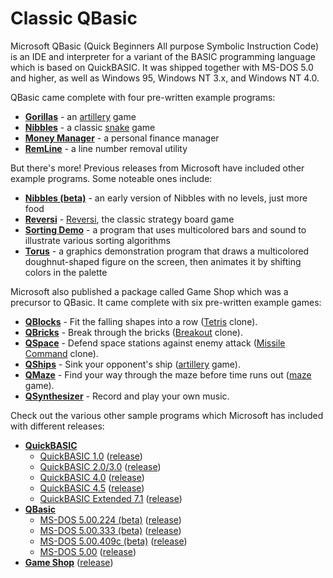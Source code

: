 # Classic QBasic
Microsoft QBasic (Quick Beginners All purpose Symbolic Instruction Code) is an IDE and interpreter for a variant of the BASIC programming language which is based on QuickBASIC.
It was shipped together with MS-DOS 5.0 and higher, as well as Windows 95, Windows NT 3.x, and Windows NT 4.0.

QBasic came complete with four pre-written example programs:

* [**Gorillas**](../QBasic/GORILLA.BAS) - an [artillery](https://en.wikipedia.org/wiki/Artillery_game) game
* [**Nibbles**](../QBasic/NIBBLES.BAS) - a classic [snake](https://en.wikipedia.org/wiki/Snake_(video_game_genre)) game
* [**Money Manager**](../QBasic/MONEY.BAS) - a personal finance manager
* [**RemLine**](../QBasic/REMLINE.BAS) - a line number removal utility

But there's more! Previous releases from Microsoft have included other example programs. Some noteable ones include:

* [**Nibbles (beta)**](../DOS_5.00.224/NIBBLES.BAS) - an early version of Nibbles with no levels, just more food
* [**Reversi**](../DOS_5.00.224/REVERSI.BAS) - [Reversi](https://en.wikipedia.org/wiki/Reversi), the classic strategy board game
* [**Sorting Demo**](../QBasic/SORTDEMO.BAS) - a program that uses multicolored bars and sound to illustrate various sorting algorithms
* [**Torus**](../QB_4.5/TORUS.BAS) - a graphics demonstration program that draws a multicolored doughnut-shaped figure on the screen, then animates it by shifting colors in the palette

Microsoft also published a package called Game Shop which was a precursor to QBasic. It came complete with six pre-written example games:

* [**QBlocks**](../GameShop/QBLOCKS.BAS) - Fit the falling shapes into a row ([Tetris](https://en.wikipedia.org/wiki/Tetris) clone).
* [**QBricks**](../GameShop/QBRICKS.BAS) - Break through the bricks ([Breakout](https://en.wikipedia.org/wiki/Breakout_(video_game)) clone).
* [**QSpace**](../GameShop/QSPACE.BAS) - Defend space stations against enemy attack ([Missile Command](https://en.wikipedia.org/wiki/Missile_Command) clone).
* [**QShips**](../GameShop/QSHIPS.BAS) - Sink your opponent's ship ([artillery](https://en.wikipedia.org/wiki/Artillery_game) game).
* [**QMaze**](../GameShop/QMAZE.BAS) - Find your way through the maze before time runs out ([maze](https://en.wikipedia.org/wiki/List_of_maze_video_games) game).
* [**QSynthesizer**](../GameShop/QSYNTH.BAS) - Record and play your own music.

Check out the various other sample programs which Microsoft has included with different releases:
* [**QuickBASIC**](../../tree/QuickBASIC)
  * [QuickBASIC 1.0](../../tree/QB_1.0)           ([release](../../releases/tag/QB_1.0))
  * [QuickBASIC 2.0/3.0](../../tree/QB_2.0)       ([release](../../releases/tag/QB_2.0))
  * [QuickBASIC 4.0](../../tree/QB_4.0)           ([release](../../releases/tag/QB_4.0))
  * [QuickBASIC 4.5](../../tree/QB_4.5)           ([release](../../releases/tag/QB_4.5))
  * [QuickBASIC Extended 7.1](../../tree/QBX_7.1) ([release](../../releases/tag/QBX_7.1))
* [**QBasic**](../../tree/QBasic)
  * [MS-DOS 5.00.224 (beta)](../../tree/DOS_5.00.224)   ([release](../../releases/tag/DOS_5.00.224))
  * [MS-DOS 5.00.333 (beta)](../../tree/DOS_5.00.333)   ([release](../../releases/tag/DOS_5.00.333))
  * [MS-DOS 5.00.409c (beta)](../../tree/DOS_5.00.409c) ([release](../../releases/tag/DOS_5.00.409c))
  * [MS-DOS 5.00](../../tree/DOS_5.00)                  ([release](../../releases/tag/DOS_5.00))
* [**Game Shop**](../../tree/GameShop) ([release](../../releases/tag/GameShop_1.00))
